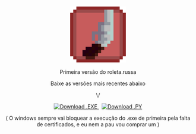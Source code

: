 <p align="center">
  <img src="imagens/icone.png" alt="Ícone do Projeto" width="150"/>
</p>
<p align="center">
  Primeira versão do roleta.russa
</p>

<p align="center">
  Baixe as versões mais recentes abaixo
</p>
<p align="center">
  \/
</p>
<p align="center">
  <a href="https://github.com/V1DAD/roleta-russa-/releases/latest/download/roleta.russa.exe">
    <img src="https://img.shields.io/badge/Download-.EXE-blue?style=for-the-badge&logo=windows" alt="Download .EXE">
  </a>
  &nbsp;
  <a href="https://github.com/V1DAD/roleta-russa-/releases/latest/download/roleta.russa.py">
    <img src="https://img.shields.io/badge/Download-.PY-green?style=for-the-badge&logo=python" alt="Download .PY">
  </a>
</p>

<p align="center">
  ( O windows sempre vai bloquear a execução do .exe de primeira pela falta de certificados, e eu nem a pau vou comprar um )
</p>

